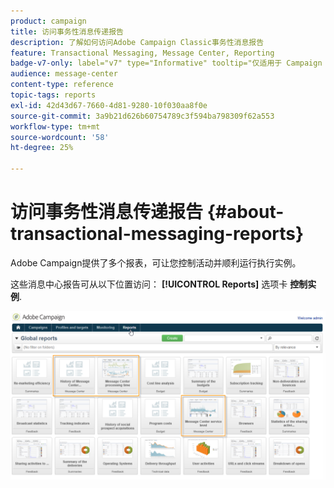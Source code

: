 ```yaml
---
product: campaign
title: 访问事务性消息传递报告
description: 了解如何访问Adobe Campaign Classic事务性消息报告
feature: Transactional Messaging, Message Center, Reporting
badge-v7-only: label="v7" type="Informative" tooltip="仅适用于 Campaign Classic v7"
audience: message-center
content-type: reference
topic-tags: reports
exl-id: 42d43d67-7660-4d81-9280-10f030aa8f0e
source-git-commit: 3a9b21d626b60754789c3f594ba798309f62a553
workflow-type: tm+mt
source-wordcount: '58'
ht-degree: 25%

---
```


# 访问事务性消息传递报告 {#about-transactional-messaging-reports}



Adobe Campaign提供了多个报表，可让您控制活动并顺利运行执行实例。

这些消息中心报告可从以下位置访问： **[!UICONTROL Reports]** 选项卡 **控制实例**.

![](assets/messagecenter_reporting_002.png)
